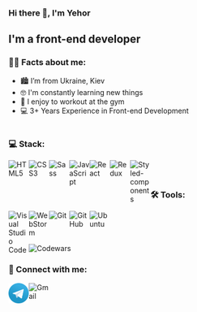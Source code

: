 ### Hi there 👋, I'm Yehor

## I'm a front-end developer

### 🙋‍♂️ Facts about me:

- 🏙️ I’m from Ukraine, Kiev
- 🤓 I'm constantly learning new things
- 💪 I enjoy to workout at the gym
- 💻 3+ Years Experience in Front-end Development
  <br />
  <br />

### 💻 Stack:

<img align="left" alt="HTML5" width="40px" src="https://img.icons8.com/color/344/html-5--v1.png" />
<img align="left" alt="CSS3" width="40px" src="https://img.icons8.com/color/344/css3.png" />
<img align="left" alt="Sass" width="40px" src="https://img.icons8.com/color/344/sass.png" />
<img align="left" alt="JavaScript" width="40px" src="https://img.icons8.com/color/344/javascript--v1.png" />
<img align="left" alt="React" width="40px" src="https://img.icons8.com/color/344/react-native.png" />
<img align="left" alt="Redux" width="40px" src="https://img.icons8.com/color/344/redux.png" />
<img align="left" alt="Styled-components" width="40px" src="https://www.styled-components.com/atom.png" />

<br />
<br />

### 🛠 Tools:

<img align="left" alt="Visual Studio Code" width="40px" src="https://img.icons8.com/fluency/344/visual-studio-code-2019.png" />
<img align="left" alt="WebStorm" width="40px" src="https://dashboard.snapcraft.io/site_media/appmedia/2017/11/WebStorm_1282x.png" />
<img align="left" alt="Git" width="40px" src="https://img.icons8.com/color/344/git.png" />
<img align="left" alt="GitHub" width="40px" src="https://img.icons8.com/ios-filled/344/github.png" />
<img align="left" alt="Ubuntu" width="40px" src="https://img.icons8.com/color/344/ubuntu--v1.png" />

<br />
<br />
<br />

![Codewars](https://github.r2v.ch/codewars?user=kravtsovyehor&stroke=%23BB432C&hide_clan=true&top_languages=true)


### 🤝 Connect with me:

<a href="https://t.me/KravtsovYehor"><img align="left" alt="Telegram" width="40px" src="https://raw.githubusercontent.com/github/explore/80688e429a7d4ef2fca1e82350fe8e3517d3494d/topics/telegram/telegram.png" /></a>
<a href="mailto:kravtsovyehor@gmail.com"><img align="left" alt="Gmail" width="40px" src="https://upload.wikimedia.org/wikipedia/commons/thumb/7/7e/Gmail_icon_%282020%29.svg/1200px-Gmail_icon_%282020%29.svg.png" /></a>
